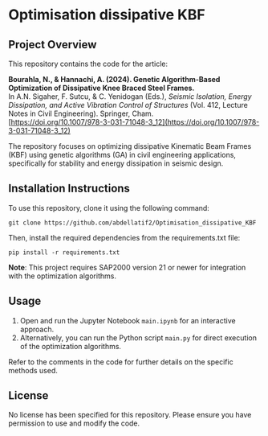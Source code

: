 # Optimisation dissipative KBF

## Project Overview
This repository contains the code for the article:

**Bourahla, N., & Hannachi, A. (2024). Genetic Algorithm-Based Optimization of Dissipative Knee Braced Steel Frames.**  
In A.N. Sigaher, F. Sutcu, & C. Yenidogan (Eds.), *Seismic Isolation, Energy Dissipation, and Active Vibration Control of Structures* (Vol. 412, Lecture Notes in Civil Engineering). Springer, Cham.  
[https://doi.org/10.1007/978-3-031-71048-3_12](https://doi.org/10.1007/978-3-031-71048-3_12)

The repository focuses on optimizing dissipative Kinematic Beam Frames (KBF) using genetic algorithms (GA) in civil engineering applications, specifically for stability and energy dissipation in seismic design.

## Installation Instructions
To use this repository, clone it using the following command:

```
git clone https://github.com/abdellatif2/Optimisation_dissipative_KBF
```

Then, install the required dependencies from the requirements.txt file:

```
pip install -r requirements.txt
```
**Note**: This project requires SAP2000 version 21 or newer for integration with the optimization algorithms.

## Usage
1. Open and run the Jupyter Notebook `main.ipynb` for an interactive approach.
2. Alternatively, you can run the Python script `main.py` for direct execution of the optimization algorithms.

Refer to the comments in the code for further details on the specific methods used.

## License
No license has been specified for this repository. Please ensure you have permission to use and modify the code.
